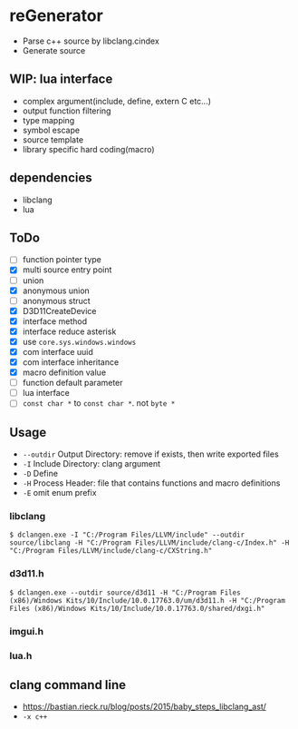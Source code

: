 # reGenerator

* Parse c++ source by libclang.cindex
* Generate source

## WIP: lua interface

* complex argument(include, define, extern C etc...)
* output function filtering
* type mapping
* symbol escape
* source template
* library specific hard coding(macro)

## dependencies

* libclang
* lua

## ToDo

* [ ] function pointer type
* [x] multi source entry point
* [ ] union
* [x] anonymous union
* [ ] anonymous struct
* [x] D3D11CreateDevice
* [x] interface method
* [x] interface reduce asterisk
* [x] use `core.sys.windows.windows` 
* [x] com interface uuid
* [x] com interface inheritance
* [x] macro definition value
* [ ] function default parameter
* [ ] lua interface
* [ ] `const char *` to `const char *`. not `byte *`

## Usage

* `--outdir` Output Directory: remove if exists, then write exported files
* `-I` Include Directory: clang argument
* `-D` Define
* `-H` Process Header: file that contains functions and macro definitions
* `-E` omit enum prefix

### libclang

``` 
$ dclangen.exe -I "C:/Program Files/LLVM/include" --outdir source/libclang -H "C:/Program Files/LLVM/include/clang-c/Index.h" -H "C:/Program Files/LLVM/include/clang-c/CXString.h"
```

### d3d11.h

``` 
$ dclangen.exe --outdir source/d3d11 -H "C:/Program Files (x86)/Windows Kits/10/Include/10.0.17763.0/um/d3d11.h -H "C:/Program Files (x86)/Windows Kits/10/Include/10.0.17763.0/shared/dxgi.h"
```
### imgui.h

### lua.h

## clang command line

* https://bastian.rieck.ru/blog/posts/2015/baby_steps_libclang_ast/
* `-x c++` 
